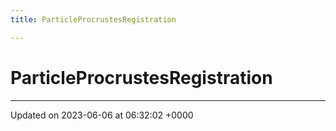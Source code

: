 ```yaml
---
title: ParticleProcrustesRegistration

---
```


# ParticleProcrustesRegistration





-------------------------------

Updated on 2023-06-06 at 06:32:02 +0000